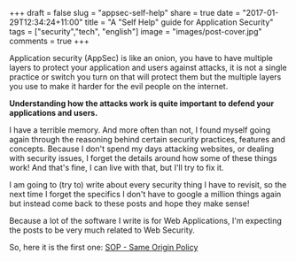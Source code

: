 +++
draft = false
slug = "appsec-self-help"
share = true
date = "2017-01-29T12:34:24+11:00"
title = "A \"Self Help\" guide for Application Security"
tags = ["security","tech", "english"]
image = "images/post-cover.jpg"
comments = true
+++
<br>

Application security (AppSec) is like an onion, you have to have multiple layers to protect your application and users against attacks, it is not a single practice or switch you turn on that will protect them but the multiple layers you use to make it harder for the evil people on the internet. <!--more-->

**Understanding how the attacks work is quite important to defend your applications and users.**

I have a terrible memory. And more often than not, I found myself going again through the reasoning behind certain security practices, features and concepts. Because I don't spend my days attacking websites, or dealing with security issues, I forget the details around how some of these things work! And that's fine, I can live with that, but I'll try to fix it.

I am going to (try to) write about every security thing I have to revisit, so the next time I forget the specifics I don't have to google a million things again but instead come back to these posts and hope they make sense!

Because a lot of the software I write is for Web Applications, I'm expecting the posts to be very much related to Web Security.

So, here it is the first one: [SOP - Same Origin Policy](/post/appsec-self-help-sop)
